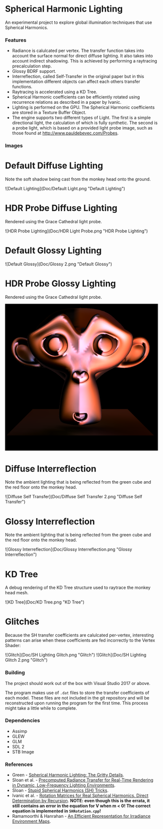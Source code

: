 # Spherical Harmonic Lighting

An experimental project to explore global illumination techniques that use Spherical Harmonics.

### Features
* Radiance is calulcated per vertex. The transfer function takes into account the surface normal for direct diffuse lighting. It also takes into account indirect shadowing. This is achieved by performing a raytracing precalculation step.
* Glossy BDRF support.
* Interreflection, called Self-Transfer in the original paper but in this implementation different objects can affect each others transfer functions.
* Raytracing is accelerated using a KD Tree.
* Spherical Harmonic coefficients can be efficiently rotated using recurrence relations as described in a paper by Ivanic.
* Lighting is performed on the GPU. The Spherical Harmonic coefficients are stored in a Texture Buffer Object.
* The engine supports two different types of Light. The first is a simple directional light, the calculation of which is fully synthetic. The second is a probe light, which is based on a provided light probe image, such as those found at <http://www.pauldebevec.com/Probes>.

### Images

# Default Diffuse Lighting
Note the soft shadow being cast from the monkey head onto the ground.

![Default Lighting](Doc/Default Light.png "Default Lighting")

# HDR Probe Diffuse Lighting
Rendered using the Grace Cathedral light probe.

![HDR Probe Lighting](Doc/HDR Light Probe.png "HDR Probe Lighting")

# Default Glossy Lighting

![Default Glossy](Doc/Glossy 2.png "Default Glossy")

# HDR Probe Glossy Lighting
Rendered using the Grace Cathedral light probe.

![HDR Probe Glossy](Doc/Glossy.png "HDR Probe Glossy")

# Diffuse Interreflection
Note the ambient lighting that is being reflected from the green cube and the red floor onto the monkey head.

![Diffuse Self Transfer](Doc/Diffuse Self Transfer 2.png "Diffuse Self Transfer")

# Glossy Interreflection
Note the ambient lighting that is being reflected from the green cube and the red floor onto the monkey head.

![Glossy Interreflection](Doc/Glossy Interreflection.png "Glossy Interreflection")

# KD Tree
A debug rendering of the KD Tree structure used to raytrace the monkey head mesh.

![KD Tree](Doc/KD Tree.png "KD Tree")

# Glitches
Because the SH transfer coefficients are calulcated per-vertex, interesting patterns can arise when these coefficients are fed incorrectly to the Vertex Shader:

![Glitch](Doc/SH Lighting Glitch.png "Glitch")
![Glitch](Doc/SH Lighting Glitch 2.png "Glitch")

### Building
The project should work out of the box with Visual Studio 2017 or above.

The program makes use of `.dat` files to store the transfer coefficients of each model. These files are not included in the git repository and will be reconstructed upon running the program for the first time. This process might take a little while to complete.

### Dependencies
* Assimp
* GLEW
* GLM
* SDL 2
* STB Image

### References
* Green - [Spherical Harmonic Lighting: The Gritty Details](http://silviojemma.com/public/papers/lighting/spherical-harmonic-lighting.pdf).
* Sloan et al. - [Precomputed Radiance Transfer for Real-Time Rendering in Dynamic, Low-Frequency Lighting Environments](https://sites.fas.harvard.edu/~cs278/papers/prt.pdf).
* Sloan - [Stupid Spherical Harmonics (SH) Tricks](http://www.ppsloan.org/publications/StupidSH36.pdf).
* Ivanic et al. - [Rotation Matrices
for Real Spherical Harmonics. Direct Determination by Recursion](https://pubs.acs.org/doi/pdfplus/10.1021/jp9833350). **NOTE: even though this is the errata, it still contains an error in the equation for V when m < 0! The correct equation is implemented in `SHRotation.cpp`!**
* Ramamoorthi & Hanrahan - [An Efficient Representation for Irradiance Environment Maps](https://cseweb.ucsd.edu/~ravir/papers/envmap/envmap.pdf).
